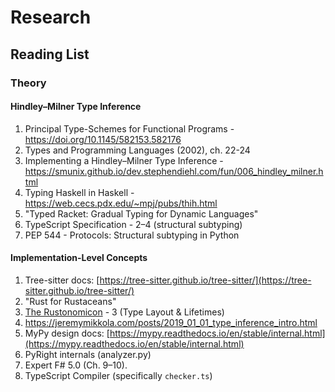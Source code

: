 # Research

## Reading List

### Theory

#### Hindley–Milner Type Inference

1. Principal Type-Schemes for Functional Programs - <https://doi.org/10.1145/582153.582176>
2. Types and Programming Languages (2002), ch. 22-24
3. Implementing a Hindley–Milner Type Inference - <https://smunix.github.io/dev.stephendiehl.com/fun/006_hindley_milner.html>
4. Typing Haskell in Haskell - <https://web.cecs.pdx.edu/~mpj/pubs/thih.html>
5. "Typed Racket: Gradual Typing for Dynamic Languages"
6. TypeScript Specification - 2–4 (structural subtyping)
7. PEP 544 - Protocols: Structural subtyping in Python

#### Implementation-Level Concepts

1. Tree-sitter docs: [https://tree-sitter.github.io/tree-sitter/](https://tree-sitter.github.io/tree-sitter/)
2. "Rust for Rustaceans"
3. [The Rustonomicon](https://doc.rust-lang.org/nomicon/) - 3 (Type Layout & Lifetimes)
4. <https://jeremymikkola.com/posts/2019_01_01_type_inference_intro.html>
5. MyPy design docs: [https://mypy.readthedocs.io/en/stable/internal.html](https://mypy.readthedocs.io/en/stable/internal.html)
6. PyRight internals (analyzer.py)
7. Expert F# 5.0 (Ch. 9–10).
8. TypeScript Compiler (specifically `checker.ts`)
